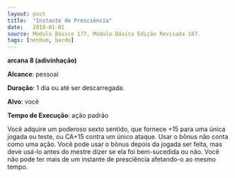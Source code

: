 ```yaml
---
layout: post
title:  "Instante de Presciência"
date:   2018-01-01
source: Módulo Básico 177, Módulo Básico Edição Revisada 187.
tags: [nenhum, bardo]
---
```


**arcana 8 (adivinhação)**

**Alcance**: pessoal

**Duração**: 1 dia ou até ser descarregada.

**Alvo**: você

**Tempo de Execução**: ação padrão

Você adquire um poderoso sexto sentido, que fornece +15 para uma única jogada ou teste, ou CA+15 contra um único ataque.
Usar o bônus não conta como uma ação.
Você pode usar o bônus depois da jogada ser feita, mas deve usá-lo antes do mestre dizer se ela foi bem-sucedida ou não.
Você não pode ter mais de um instante de presciência afetando-o ao mesmo tempo.
